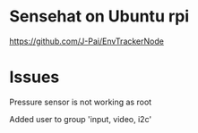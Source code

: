 # Sensehat on Ubuntu rpi
https://github.com/J-Pai/EnvTrackerNode


# Issues
Pressure sensor is not working as root

Added user to group 'input, video, i2c'